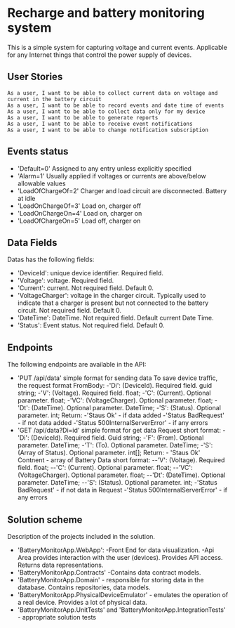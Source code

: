 # Recharge and battery monitoring system
This is a simple system for capturing voltage and current events. 
Applicable for any Internet things that control the power supply of devices. 

## User Stories

    As a user, I want to be able to collect current data on voltage and current in the battery circuit
    As a user, I want to be able to record events and date time of events
    As a user, I want to be able to collect data only for my device
    As a user, I want to be able to generate reports
    As a user, I want to be able to receive event notifications
    As a user, I want to be able to change notification subscription

## Events status

- 'Default=0' Assigned to any entry unless explicitly specified
- 'Alarm=1' Usually applied if voltages or currents are above/below allowable values
- 'LoadOfChargeOf=2' Charger and load circuit are disconnected. Battery at idle
- 'LoadOnChargeOf=3' Load on, charger off
- 'LoadOnChargeOn=4' Load on, charger on
- 'LoadOfChargeOn=5' Load off, charger on

## Data Fields
Datas has the following fields:
- 'DeviceId': unique device identifier. Required field.
- 'Voltage': voltage. Required field.
- 'Current': current. Not required field. Default 0.
- 'VoltageCharger': voltage in the charger circuit.
    Typically used to indicate that a charger is present but not connected to the battery circuit.
    Not required field. Default 0.
- 'DateTime': DateTime. Not required field. Default current Date Time.
- 'Status': Event status. Not required field. Default 0.

## Endpoints

The following endpoints are available in the API:

- 'PUT /api/data' simple format for sending data
        To save device traffic, the request format FromBody:
            -'Di': (DeviceId). Required field. guid string;
            -'V': (Voltage). Required field. float;
            -'C': (Current). Optional parameter. float;
            -'VC': (VoltageCharger). Optional parameter. float;
            -'Dt': (DateTime). Optional parameter. DateTime;
            -'S': (Status). Optional parameter. int;
        Return: 
            -'Staus Ok' - if data added
            -'Status BadRequest' - if not data added
            -'Status 500InternalServerError' - if any errors    
- 'GET /api/data?Di=id' simple format for get data
        Request short format:
            -'Di': (DeviceId). Required field. Guid string;
            -'F': (From). Optional parameter. DateTime;
            -'T': (To). Optional parameter. DateTime;
            -'S': (Array of Status). Optional parameter. int[];
        Return:
            - 'Staus Ok'
                Contnent - array of Battery Data short format:
                    --'V': (Voltage). Required field. float;
                    --'C': (Current). Optional parameter. float;
                    --'VC': (VoltageCharger). Optional parameter. float;
                    --'Dt': (DateTime). Optional parameter. DateTime;
                    --'S': (Status). Optional parameter. int;
            -'Status BadRequest' - if not data in Request
            -'Status 500InternalServerError' - if any errors

## Solution scheme

Description of the projects included in the solution.
- 'BatteryMonitorApp.WebApp':
    -Front End for data visualization.
    -Api Area provides interaction with the user (devices). Provides API access. Returns data representations. 
- 'BatteryMonitorApp.Contracts' -Contains data contract models.
- 'BatteryMonitorApp.Domain' - responsible for storing data in the database. 
    Contains repositories, data models.
- 'BatteryMonitorApp.PhysicalDeviceEmulator' - emulates the operation of a real device. 
    Provides a lot of physical data.
- 'BatteryMonitorApp.UnitTests' and 'BatteryMonitorApp.IntegrationTests' - 
    appropriate solution tests